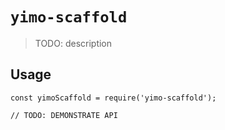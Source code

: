 # `yimo-scaffold`

> TODO: description

## Usage

```
const yimoScaffold = require('yimo-scaffold');

// TODO: DEMONSTRATE API
```
